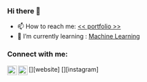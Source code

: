 ### Hi there 👋
- 📫 How to reach me: <a href='https://mouiz.ml/'> << portfolio >> </a> 
- 🌱 I’m currently learning :  <a href='https://github.com/Mouizuddin/machine-learning'> Machine Learning </a> 

### Connect with me:

[<img align="left" alt="codeSTACKr.com" width="22px" src="https://mouiz.ml//iconic/open-iconic/master/svg/globe.svg" />][website]
[<img align="left" alt="codeSTACKr | Instagram" width="22px" src="https://www.instagram.com/mouiz_uddin//npm/simple-icons@v3/icons/instagram.svg" />][instagram]

<!--
https://www.instagram.com/mouiz_uddin/
**Mouizuddin/Mouizuddin** is a ✨ _special_ ✨ repository because its `README.md` (this file) appears on your GitHub profile.

Here are some ideas to get you started:

- 🔭 I’m currently working on ...
- 🌱 I’m currently learning ...
- 👯 I’m looking to collaborate on ...
- 🤔 I’m looking for help with ...
- 💬 Ask me about ...
- 📫 How to reach me: ...
- 😄 Pronouns: ...
- ⚡ Fun fact: ...
-->
